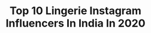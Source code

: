 ---
title: Top 10 Lingerie Instagram Influencers In India In 2020
description: >-
  Find top lingerie Instagram influencers in India in 2020. Most popular hashtags: #portrait #lingerie #fashion #picoftheday.
platform: Instagram
profiles:
  - username: "jade__amber"
    fullname: >-
      Jade Amber
    location: "India"
    followers: 40747
    engagement: 546
    commentsToLikes: 0.074318
    avatar: "https://scontent-ams4-1.cdninstagram.com/v/t51.2885-19/s320x320/80392153_519695181983156_6556381531416297472_n.jpg?_nc_ht=scontent-ams4-1.cdninstagram.com&_nc_ohc=pjEqFnx8vHoAX9n7UFL&oh=bbcd7a9c14c14b3921cc4044f97ec9d5&oe=5EB8432B"
    verified: false
    hashtags: "#jarmostyle, #coronavirus, #wilhelminamiami, #catwoman"
  - username: "agathadevil"
    fullname: >-
      Agatha De Vil vs Claudia eMMe
    location: "India"
    followers: 66991
    engagement: 272
    commentsToLikes: 0.068655
    avatar: "https://scontent-lhr8-1.cdninstagram.com/v/t51.2885-19/s320x320/84858277_173931250566343_8569291016375369728_n.jpg?_nc_ht=scontent-lhr8-1.cdninstagram.com&_nc_ohc=iqtUZkgxNnIAX-6Kr0m&oh=ce5d2adac31f7ca09ce58fd2dcb7e2c2&oe=5EBC3557"
    verified: false
    hashtags: "#luxurydress, #champagne, #paradise, #newspaper"
  - username: "radhicadhuriofficial"
    fullname: >-
      Radhica Dhuri
    location: "India"
    followers: 40712
    engagement: 315
    commentsToLikes: 0.047111
    avatar: "https://scontent-ams4-1.cdninstagram.com/v/t51.2885-19/s320x320/91155062_3048987618446272_8690390411014832128_n.jpg?_nc_ht=scontent-ams4-1.cdninstagram.com&_nc_ohc=2Mgb3E02IHYAX-fND16&oh=c7e3f43641e0171642d1abfc667f1893&oe=5EB99F1D"
    verified: false
    hashtags: "#sundaypost, #weddingfashion, #sunday, #chunkynecklace"
  - username: "matyldab8"
    fullname: >-
      ✨MATYLDA✨
    location: "India"
    followers: 233787
    engagement: 961
    commentsToLikes: 0.020926
    avatar: "https://scontent-lhr8-1.cdninstagram.com/v/t51.2885-19/s320x320/90087427_147643543183040_5558368081153097728_n.jpg?_nc_ht=scontent-lhr8-1.cdninstagram.com&_nc_ohc=TNuZ3D0N2AUAX8Parr-&oh=aaf1d16815949f57ea59d1074b9a0fcf&oe=5EBC9C59"
    verified: false
    hashtags: "#poolside, #portrait, #swimwear, #fitnessmodel"
  - username: "nikita_kanwar"
    fullname: >-
      shiny..seashells ..!
    location: "India"
    followers: 17602
    engagement: 411
    commentsToLikes: 0.074804
    avatar: "https://scontent-ams4-1.cdninstagram.com/v/t51.2885-19/s320x320/90963612_813929992435527_7945802103052566528_n.jpg?_nc_ht=scontent-ams4-1.cdninstagram.com&_nc_ohc=Xl_wE84FaGAAX8Lwq4i&oh=11c4eaeb2609bbca8523d8542c7e800b&oe=5EBC2F66"
    verified: false
    hashtags: "#opareviews, #delhiwinterdiaries, #ootdbodysuit, #loveforpujabisongs"
  - username: "shanayas_"
    fullname: >-
      Shanaya S
    location: "India"
    followers: 71305
    engagement: 248
    commentsToLikes: 0.049077
    avatar: "https://scontent-ams4-1.cdninstagram.com/v/t51.2885-19/s320x320/69075498_430510997808817_3219089511749255168_n.jpg?_nc_ht=scontent-ams4-1.cdninstagram.com&_nc_ohc=auoAMmbky-YAX93qOlI&oh=0acd11fca41b688b65ec1c452e72ebf5&oe=5EBA8F67"
    verified: true
    hashtags: "#parfum, #girlvglobe, #axeindia, #carousel"
  - username: "anubhavsood.eu"
    fullname: >-
      Anubhav Sood | Photographer
    location: "India"
    followers: 32464
    engagement: 362
    commentsToLikes: 0.020225
    avatar: "https://scontent-lhr8-1.cdninstagram.com/v/t51.2885-19/s320x320/73475394_578502299599792_7569591112843657216_n.jpg?_nc_ht=scontent-lhr8-1.cdninstagram.com&_nc_ohc=kVEnLtAhPYQAX9UDb3l&oh=a6b394e0869401b32bd8732b75c2c6dd&oe=5EBA241F"
    verified: false
    hashtags: "#joker, #stayhome, #gurgaon, #canonindia"
  - username: "lets_draw_light"
    fullname: >-
      Niranjan.
    location: "India"
    followers: 16959
    engagement: 851
    commentsToLikes: 0.016974
    avatar: "https://scontent-amt2-1.cdninstagram.com/v/t51.2885-19/s320x320/92241623_629768984238576_4203970554044088320_n.jpg?_nc_ht=scontent-amt2-1.cdninstagram.com&_nc_ohc=bu0VQoFIyIoAX_B9gGA&oh=fbc7de7298a516186a9dff4c0deb2bec&oe=5EBB6DC9"
    verified: false
    hashtags: "#swimwear, #summer, #way2ill, #black"
  - username: "____lotusflower____"
    fullname: >-
      🌈Tammie🌈
    location: "India"
    followers: 14586
    engagement: 1256
    commentsToLikes: 0.080459
    avatar: "https://scontent-lhr8-1.cdninstagram.com/v/t51.2885-19/s320x320/79371958_2466586726998364_2794991199558041600_n.jpg?_nc_ht=scontent-lhr8-1.cdninstagram.com&_nc_ohc=s5gxETjNH4AAX_TpUHn&oh=6524f58caa03cd3e9846df9f1fae674a&oe=5EBBF240"
    verified: false
    hashtags: "#explorepage, #online, #naturalbeauty, #glow"
  - username: "inastiyaroy"
    fullname: >-
      𝒩𝒶𝓈𝓉𝒾𝓎𝒶𝑅♡𝓎
    location: "India"
    followers: 173527
    engagement: 134
    commentsToLikes: 0.021211
    avatar: "https://scontent-amt2-1.cdninstagram.com/v/t51.2885-19/s320x320/84060292_312898156349599_3816281667463544832_n.jpg?_nc_ht=scontent-amt2-1.cdninstagram.com&_nc_ohc=Ccs6Hop-JCsAX_DkTsB&oh=2097caa347a8f2e60233ca5ffce34bfc&oe=5EBC1E99"
    verified: false
    hashtags: "#bikinimodel, #curvygirls, #instylemagindia, #blogger"
---